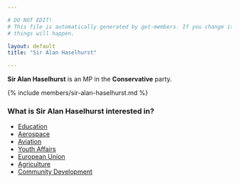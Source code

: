 ```yaml
---

# DO NOT EDIT!
# This file is automatically generated by get-members. If you change it, bad
# things will happen.

layout: default
title: "Sir Alan Haselhurst"

---
```


**Sir Alan Haselhurst** is an MP in the **Conservative** party.

{% include members/sir-alan-haselhurst.md %}

### What is Sir Alan Haselhurst interested in?


* [Education](/interests/education.html)
* [Aerospace](/interests/aerospace.html)
* [Aviation](/interests/aviation.html)
* [Youth Affairs](/interests/youth-affairs.html)
* [European Union](/interests/european-union.html)
* [Agriculture](/interests/agriculture.html)
* [Community Development](/interests/community-development.html)
